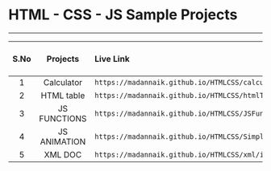 # HTML - CSS - JS Sample Projects

---

|S.No| Projects | Live Link | Click To Go  |
|:---:        | :-------:         |     :-------     |:---: |
|1    | Calculator   |`` https://madannaik.github.io/HTMLCSS/calculator/index.html  ``| [GO](https://madannaik.github.io/HTMLCSS/calculator/index.html)|
|2    | HTML table   |`` https://madannaik.github.io/HTMLCSS/htmlTable/index.html  ``| [GO](https://madannaik.github.io/HTMLCSS/htmlTable/index.html) |
|3    | JS FUNCTIONS |`` https://madannaik.github.io/HTMLCSS/JSFunctions/index.html ``| [GO](https://madannaik.github.io/HTMLCSS/JSFunctions/index.html) |
|4    | JS ANIMATION |`` https://madannaik.github.io/HTMLCSS/SimpleJSAnimation/index.html ``| [GO](https://madannaik.github.io/HTMLCSS/SimpleJSAnimation/index.html) |
|5    | XML DOC |`` https://madannaik.github.io/HTMLCSS/xml/index.xml ``| [GO](https://madannaik.github.io/HTMLCSS/xml/index.xml) |




